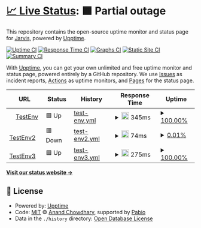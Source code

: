 # [📈 Live Status](https://Jarvis.github.io/Jarvis-Health-Check): <!--live status--> **🟧 Partial outage**

This repository contains the open-source uptime monitor and status page for [Jarvis](https://Jarvis.github.io/Jarvis-Health-Check), powered by [Upptime](https://github.com/upptime/upptime).

[![Uptime CI](https://github.com/Jarvis/Jarvis-Health-Check/workflows/Uptime%20CI/badge.svg)](https://github.com/Jarvis/Jarvis-Health-Check/actions?query=workflow%3A%22Uptime+CI%22)
[![Response Time CI](https://github.com/Jarvis/Jarvis-Health-Check/workflows/Response%20Time%20CI/badge.svg)](https://github.com/Jarvis/Jarvis-Health-Check/actions?query=workflow%3A%22Response+Time+CI%22)
[![Graphs CI](https://github.com/Jarvis/Jarvis-Health-Check/workflows/Graphs%20CI/badge.svg)](https://github.com/Jarvis/Jarvis-Health-Check/actions?query=workflow%3A%22Graphs+CI%22)
[![Static Site CI](https://github.com/Jarvis/Jarvis-Health-Check/workflows/Static%20Site%20CI/badge.svg)](https://github.com/Jarvis/Jarvis-Health-Check/actions?query=workflow%3A%22Static+Site+CI%22)
[![Summary CI](https://github.com/Jarvis/Jarvis-Health-Check/workflows/Summary%20CI/badge.svg)](https://github.com/Jarvis/Jarvis-Health-Check/actions?query=workflow%3A%22Summary+CI%22)

With [Upptime](https://upptime.js.org), you can get your own unlimited and free uptime monitor and status page, powered entirely by a GitHub repository. We use [Issues](https://github.com/Jarvis/Jarvis-Health-Check/issues) as incident reports, [Actions](https://github.com/Jarvis/Jarvis-Health-Check/actions) as uptime monitors, and [Pages](https://Jarvis.github.io/Jarvis-Health-Check) for the status page.

<!--start: status pages-->
<!-- This summary is generated by Upptime (https://github.com/upptime/upptime) -->
<!-- Do not edit this manually, your changes will be overwritten -->
<!-- prettier-ignore -->
| URL | Status | History | Response Time | Uptime |
| --- | ------ | ------- | ------------- | ------ |
| <img alt="" src="https://icons.duckduckgo.com/ip3/it.wikipedia.org.ico" height="13"> [TestEnv](https://it.wikipedia.org/wiki/Cartoon_Network) | 🟩 Up | [test-env.yml](https://github.com/HasanSaeed01/Jarvis-Health-Check/commits/HEAD/history/test-env.yml) | <details><summary><img alt="Response time graph" src="./graphs/test-env/response-time-week.png" height="20"> 345ms</summary><br><a href="https://Jarvis.github.io/Jarvis-Health-Check/history/test-env"><img alt="Response time 345" src="https://img.shields.io/endpoint?url=https%3A%2F%2Fraw.githubusercontent.com%2FHasanSaeed01%2FJarvis-Health-Check%2FHEAD%2Fapi%2Ftest-env%2Fresponse-time.json"></a><br><a href="https://Jarvis.github.io/Jarvis-Health-Check/history/test-env"><img alt="24-hour response time 345" src="https://img.shields.io/endpoint?url=https%3A%2F%2Fraw.githubusercontent.com%2FHasanSaeed01%2FJarvis-Health-Check%2FHEAD%2Fapi%2Ftest-env%2Fresponse-time-day.json"></a><br><a href="https://Jarvis.github.io/Jarvis-Health-Check/history/test-env"><img alt="7-day response time 345" src="https://img.shields.io/endpoint?url=https%3A%2F%2Fraw.githubusercontent.com%2FHasanSaeed01%2FJarvis-Health-Check%2FHEAD%2Fapi%2Ftest-env%2Fresponse-time-week.json"></a><br><a href="https://Jarvis.github.io/Jarvis-Health-Check/history/test-env"><img alt="30-day response time 345" src="https://img.shields.io/endpoint?url=https%3A%2F%2Fraw.githubusercontent.com%2FHasanSaeed01%2FJarvis-Health-Check%2FHEAD%2Fapi%2Ftest-env%2Fresponse-time-month.json"></a><br><a href="https://Jarvis.github.io/Jarvis-Health-Check/history/test-env"><img alt="1-year response time 345" src="https://img.shields.io/endpoint?url=https%3A%2F%2Fraw.githubusercontent.com%2FHasanSaeed01%2FJarvis-Health-Check%2FHEAD%2Fapi%2Ftest-env%2Fresponse-time-year.json"></a></details> | <details><summary><a href="https://Jarvis.github.io/Jarvis-Health-Check/history/test-env">100.00%</a></summary><a href="https://Jarvis.github.io/Jarvis-Health-Check/history/test-env"><img alt="All-time uptime 100.00%" src="https://img.shields.io/endpoint?url=https%3A%2F%2Fraw.githubusercontent.com%2FHasanSaeed01%2FJarvis-Health-Check%2FHEAD%2Fapi%2Ftest-env%2Fuptime.json"></a><br><a href="https://Jarvis.github.io/Jarvis-Health-Check/history/test-env"><img alt="24-hour uptime 100.00%" src="https://img.shields.io/endpoint?url=https%3A%2F%2Fraw.githubusercontent.com%2FHasanSaeed01%2FJarvis-Health-Check%2FHEAD%2Fapi%2Ftest-env%2Fuptime-day.json"></a><br><a href="https://Jarvis.github.io/Jarvis-Health-Check/history/test-env"><img alt="7-day uptime 100.00%" src="https://img.shields.io/endpoint?url=https%3A%2F%2Fraw.githubusercontent.com%2FHasanSaeed01%2FJarvis-Health-Check%2FHEAD%2Fapi%2Ftest-env%2Fuptime-week.json"></a><br><a href="https://Jarvis.github.io/Jarvis-Health-Check/history/test-env"><img alt="30-day uptime 100.00%" src="https://img.shields.io/endpoint?url=https%3A%2F%2Fraw.githubusercontent.com%2FHasanSaeed01%2FJarvis-Health-Check%2FHEAD%2Fapi%2Ftest-env%2Fuptime-month.json"></a><br><a href="https://Jarvis.github.io/Jarvis-Health-Check/history/test-env"><img alt="1-year uptime 100.00%" src="https://img.shields.io/endpoint?url=https%3A%2F%2Fraw.githubusercontent.com%2FHasanSaeed01%2FJarvis-Health-Check%2FHEAD%2Fapi%2Ftest-env%2Fuptime-year.json"></a></details>
| <img alt="" src="https://icons.duckduckgo.com/ip3/chatgpt.com.ico" height="13"> [TestEnv2](https://chatgpt.com) | 🟥 Down | [test-env2.yml](https://github.com/HasanSaeed01/Jarvis-Health-Check/commits/HEAD/history/test-env2.yml) | <details><summary><img alt="Response time graph" src="./graphs/test-env2/response-time-week.png" height="20"> 74ms</summary><br><a href="https://Jarvis.github.io/Jarvis-Health-Check/history/test-env2"><img alt="Response time 74" src="https://img.shields.io/endpoint?url=https%3A%2F%2Fraw.githubusercontent.com%2FHasanSaeed01%2FJarvis-Health-Check%2FHEAD%2Fapi%2Ftest-env2%2Fresponse-time.json"></a><br><a href="https://Jarvis.github.io/Jarvis-Health-Check/history/test-env2"><img alt="24-hour response time 74" src="https://img.shields.io/endpoint?url=https%3A%2F%2Fraw.githubusercontent.com%2FHasanSaeed01%2FJarvis-Health-Check%2FHEAD%2Fapi%2Ftest-env2%2Fresponse-time-day.json"></a><br><a href="https://Jarvis.github.io/Jarvis-Health-Check/history/test-env2"><img alt="7-day response time 74" src="https://img.shields.io/endpoint?url=https%3A%2F%2Fraw.githubusercontent.com%2FHasanSaeed01%2FJarvis-Health-Check%2FHEAD%2Fapi%2Ftest-env2%2Fresponse-time-week.json"></a><br><a href="https://Jarvis.github.io/Jarvis-Health-Check/history/test-env2"><img alt="30-day response time 74" src="https://img.shields.io/endpoint?url=https%3A%2F%2Fraw.githubusercontent.com%2FHasanSaeed01%2FJarvis-Health-Check%2FHEAD%2Fapi%2Ftest-env2%2Fresponse-time-month.json"></a><br><a href="https://Jarvis.github.io/Jarvis-Health-Check/history/test-env2"><img alt="1-year response time 74" src="https://img.shields.io/endpoint?url=https%3A%2F%2Fraw.githubusercontent.com%2FHasanSaeed01%2FJarvis-Health-Check%2FHEAD%2Fapi%2Ftest-env2%2Fresponse-time-year.json"></a></details> | <details><summary><a href="https://Jarvis.github.io/Jarvis-Health-Check/history/test-env2">0.01%</a></summary><a href="https://Jarvis.github.io/Jarvis-Health-Check/history/test-env2"><img alt="All-time uptime 0.01%" src="https://img.shields.io/endpoint?url=https%3A%2F%2Fraw.githubusercontent.com%2FHasanSaeed01%2FJarvis-Health-Check%2FHEAD%2Fapi%2Ftest-env2%2Fuptime.json"></a><br><a href="https://Jarvis.github.io/Jarvis-Health-Check/history/test-env2"><img alt="24-hour uptime 0.01%" src="https://img.shields.io/endpoint?url=https%3A%2F%2Fraw.githubusercontent.com%2FHasanSaeed01%2FJarvis-Health-Check%2FHEAD%2Fapi%2Ftest-env2%2Fuptime-day.json"></a><br><a href="https://Jarvis.github.io/Jarvis-Health-Check/history/test-env2"><img alt="7-day uptime 0.01%" src="https://img.shields.io/endpoint?url=https%3A%2F%2Fraw.githubusercontent.com%2FHasanSaeed01%2FJarvis-Health-Check%2FHEAD%2Fapi%2Ftest-env2%2Fuptime-week.json"></a><br><a href="https://Jarvis.github.io/Jarvis-Health-Check/history/test-env2"><img alt="30-day uptime 0.01%" src="https://img.shields.io/endpoint?url=https%3A%2F%2Fraw.githubusercontent.com%2FHasanSaeed01%2FJarvis-Health-Check%2FHEAD%2Fapi%2Ftest-env2%2Fuptime-month.json"></a><br><a href="https://Jarvis.github.io/Jarvis-Health-Check/history/test-env2"><img alt="1-year uptime 0.01%" src="https://img.shields.io/endpoint?url=https%3A%2F%2Fraw.githubusercontent.com%2FHasanSaeed01%2FJarvis-Health-Check%2FHEAD%2Fapi%2Ftest-env2%2Fuptime-year.json"></a></details>
| <img alt="" src="https://icons.duckduckgo.com/ip3/www.treccani.it.ico" height="13"> [TestEnv3](https://www.treccani.it/enciclopedia/musica/) | 🟩 Up | [test-env3.yml](https://github.com/HasanSaeed01/Jarvis-Health-Check/commits/HEAD/history/test-env3.yml) | <details><summary><img alt="Response time graph" src="./graphs/test-env3/response-time-week.png" height="20"> 275ms</summary><br><a href="https://Jarvis.github.io/Jarvis-Health-Check/history/test-env3"><img alt="Response time 275" src="https://img.shields.io/endpoint?url=https%3A%2F%2Fraw.githubusercontent.com%2FHasanSaeed01%2FJarvis-Health-Check%2FHEAD%2Fapi%2Ftest-env3%2Fresponse-time.json"></a><br><a href="https://Jarvis.github.io/Jarvis-Health-Check/history/test-env3"><img alt="24-hour response time 275" src="https://img.shields.io/endpoint?url=https%3A%2F%2Fraw.githubusercontent.com%2FHasanSaeed01%2FJarvis-Health-Check%2FHEAD%2Fapi%2Ftest-env3%2Fresponse-time-day.json"></a><br><a href="https://Jarvis.github.io/Jarvis-Health-Check/history/test-env3"><img alt="7-day response time 275" src="https://img.shields.io/endpoint?url=https%3A%2F%2Fraw.githubusercontent.com%2FHasanSaeed01%2FJarvis-Health-Check%2FHEAD%2Fapi%2Ftest-env3%2Fresponse-time-week.json"></a><br><a href="https://Jarvis.github.io/Jarvis-Health-Check/history/test-env3"><img alt="30-day response time 275" src="https://img.shields.io/endpoint?url=https%3A%2F%2Fraw.githubusercontent.com%2FHasanSaeed01%2FJarvis-Health-Check%2FHEAD%2Fapi%2Ftest-env3%2Fresponse-time-month.json"></a><br><a href="https://Jarvis.github.io/Jarvis-Health-Check/history/test-env3"><img alt="1-year response time 275" src="https://img.shields.io/endpoint?url=https%3A%2F%2Fraw.githubusercontent.com%2FHasanSaeed01%2FJarvis-Health-Check%2FHEAD%2Fapi%2Ftest-env3%2Fresponse-time-year.json"></a></details> | <details><summary><a href="https://Jarvis.github.io/Jarvis-Health-Check/history/test-env3">100.00%</a></summary><a href="https://Jarvis.github.io/Jarvis-Health-Check/history/test-env3"><img alt="All-time uptime 100.00%" src="https://img.shields.io/endpoint?url=https%3A%2F%2Fraw.githubusercontent.com%2FHasanSaeed01%2FJarvis-Health-Check%2FHEAD%2Fapi%2Ftest-env3%2Fuptime.json"></a><br><a href="https://Jarvis.github.io/Jarvis-Health-Check/history/test-env3"><img alt="24-hour uptime 100.00%" src="https://img.shields.io/endpoint?url=https%3A%2F%2Fraw.githubusercontent.com%2FHasanSaeed01%2FJarvis-Health-Check%2FHEAD%2Fapi%2Ftest-env3%2Fuptime-day.json"></a><br><a href="https://Jarvis.github.io/Jarvis-Health-Check/history/test-env3"><img alt="7-day uptime 100.00%" src="https://img.shields.io/endpoint?url=https%3A%2F%2Fraw.githubusercontent.com%2FHasanSaeed01%2FJarvis-Health-Check%2FHEAD%2Fapi%2Ftest-env3%2Fuptime-week.json"></a><br><a href="https://Jarvis.github.io/Jarvis-Health-Check/history/test-env3"><img alt="30-day uptime 100.00%" src="https://img.shields.io/endpoint?url=https%3A%2F%2Fraw.githubusercontent.com%2FHasanSaeed01%2FJarvis-Health-Check%2FHEAD%2Fapi%2Ftest-env3%2Fuptime-month.json"></a><br><a href="https://Jarvis.github.io/Jarvis-Health-Check/history/test-env3"><img alt="1-year uptime 100.00%" src="https://img.shields.io/endpoint?url=https%3A%2F%2Fraw.githubusercontent.com%2FHasanSaeed01%2FJarvis-Health-Check%2FHEAD%2Fapi%2Ftest-env3%2Fuptime-year.json"></a></details>

<!--end: status pages-->

[**Visit our status website →**](https://Jarvis.github.io/Jarvis-Health-Check)

## 📄 License

- Powered by: [Upptime](https://github.com/upptime/upptime)
- Code: [MIT](./LICENSE) © [Anand Chowdhary](https://anandchowdhary.com), supported by [Pabio](https://pabio.com)
- Data in the `./history` directory: [Open Database License](https://opendatacommons.org/licenses/odbl/1-0/)
